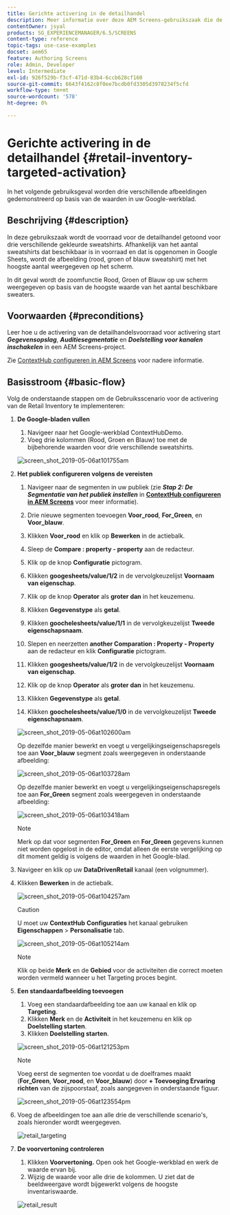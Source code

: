 ```yaml
---
title: Gerichte activering in de detailhandel
description: Meer informatie over deze AEM Screens-gebruikszaak die de voorraad in de detailhandel toont voor drie verschillende gekleurde sweatshirts.
contentOwner: jsyal
products: SG_EXPERIENCEMANAGER/6.5/SCREENS
content-type: reference
topic-tags: use-case-examples
docset: aem65
feature: Authoring Screens
role: Admin, Developer
level: Intermediate
exl-id: 926f529b-f3cf-471d-83b4-6ccb628cf160
source-git-commit: 6643f4162c8f0ee7bcdb0fd3305d3978234f5cfd
workflow-type: tm+mt
source-wordcount: '578'
ht-degree: 0%

---
```


# Gerichte activering in de detailhandel {#retail-inventory-targeted-activation}

In het volgende gebruiksgeval worden drie verschillende afbeeldingen gedemonstreerd op basis van de waarden in uw Google-werkblad.

## Beschrijving {#description}

In deze gebruikszaak wordt de voorraad voor de detailhandel getoond voor drie verschillende gekleurde sweatshirts. Afhankelijk van het aantal sweatshirts dat beschikbaar is in voorraad en dat is opgenomen in Google Sheets, wordt de afbeelding (rood, groen of blauw sweatshirt) met het hoogste aantal weergegeven op het scherm.

In dit geval wordt de zoomfunctie Rood, Groen of Blauw op uw scherm weergegeven op basis van de hoogste waarde van het aantal beschikbare sweaters.

## Voorwaarden {#preconditions}

Leer hoe u de activering van de detailhandelsvoorraad voor activering start ***Gegevensopslag***, ***Auditiesegmentatie*** en ***Doelstelling voor kanalen inschakelen*** in een AEM Screens-project.

Zie [ContextHub configureren in AEM Screens](configuring-context-hub.md) voor nadere informatie.

## Basisstroom {#basic-flow}

Volg de onderstaande stappen om de Gebruiksscenario voor de activering van de Retail Inventory te implementeren:

1. **De Google-bladen vullen**

   1. Navigeer naar het Google-werkblad ContextHubDemo.
   1. Voeg drie kolommen (Rood, Groen en Blauw) toe met de bijbehorende waarden voor drie verschillende sweatshirts.

   ![screen_shot_2019-05-06at101755am](assets/screen_shot_2019-05-06at101755am.png)

1. **Het publiek configureren volgens de vereisten**

   1. Navigeer naar de segmenten in uw publiek (zie ***Stap 2: De Segmentatie van het publiek instellen*** in **[ContextHub configureren in AEM Screens](configuring-context-hub.md)** voor meer informatie).

   1. Drie nieuwe segmenten toevoegen **Voor_rood**, **For_Green**, en **Voor_blauw**.

   1. Klikken **Voor_rood** en klik op **Bewerken** in de actiebalk.

   1. Sleep de **Compare : property - property** aan de redacteur.
   1. Klik op de knop **Configuratie** pictogram.
   1. Klikken **googesheets/value/1/2** in de vervolgkeuzelijst **Voornaam van eigenschap**.
   1. Klik op de knop **Operator** als **groter dan** in het keuzemenu.
   1. Klikken **Gegevenstype** als **getal**.
   1. Klikken **goochelesheets/value/1/1** in de vervolgkeuzelijst **Tweede eigenschapsnaam**.
   1. Slepen en neerzetten **another Comparation : Property - Property** aan de redacteur en klik **Configuratie** pictogram.
   1. Klikken **googesheets/value/1/2** in de vervolgkeuzelijst **Voornaam van eigenschap**.
   1. Klik op de knop **Operator** als **groter dan** in het keuzemenu.
   1. Klikken **Gegevenstype** als **getal**.
   1. Klikken **goochelesheets/value/1/0** in de vervolgkeuzelijst **Tweede eigenschapsnaam**.

   ![screen_shot_2019-05-06at102600am](assets/screen_shot_2019-05-06at102600am.png)

   Op dezelfde manier bewerkt en voegt u vergelijkingseigenschapsregels toe aan **Voor_blauw** segment zoals weergegeven in onderstaande afbeelding:

   ![screen_shot_2019-05-06at103728am](assets/screen_shot_2019-05-06at103728am.png)

   Op dezelfde manier bewerkt en voegt u vergelijkingseigenschapsregels toe aan **For_Green** segment zoals weergegeven in onderstaande afbeelding:

   ![screen_shot_2019-05-06at103418am](assets/screen_shot_2019-05-06at103418am.png)

   >[!NOTE]
   >
   >Merk op dat voor segmenten **For_Green** en **For_Green** gegevens kunnen niet worden opgelost in de editor, omdat alleen de eerste vergelijking op dit moment geldig is volgens de waarden in het Google-blad.

1. Navigeer en klik op uw **DataDrivenRetail** kanaal (een volgnummer).
1. Klikken **Bewerken** in de actiebalk.

   ![screen_shot_2019-05-06at104257am](assets/screen_shot_2019-05-06at104257am.png)

   >[!CAUTION]
   >
   >U moet uw **ContextHub** **Configuraties** het kanaal gebruiken **Eigenschappen** > **Personalisatie** tab.

   ![screen_shot_2019-05-06at105214am](assets/screen_shot_2019-05-06at105214am.png)

   >[!NOTE]
   >
   >Klik op beide **Merk** en de **Gebied** voor de activiteiten die correct moeten worden vermeld wanneer u het Targeting proces begint.

1. **Een standaardafbeelding toevoegen**

   1. Voeg een standaardafbeelding toe aan uw kanaal en klik op **Targeting**.
   1. Klikken **Merk** en de **Activiteit** in het keuzemenu en klik op **Doelstelling starten**.
   1. Klikken **Doelstelling starten**.

   ![screen_shot_2019-05-06at121253pm](assets/screen_shot_2019-05-06at121253pm.png)

   >[!NOTE]
   >
   >Voeg eerst de segmenten toe voordat u de doelframes maakt (**For_Green**, **Voor_rood**, en **Voor_blauw**) door **+ Toevoeging Ervaring richten** van de zijspoorstaaf, zoals aangegeven in onderstaande figuur.

   ![screen_shot_2019-05-06at123554pm](assets/screen_shot_2019-05-06at123554pm.png)

1. Voeg de afbeeldingen toe aan alle drie de verschillende scenario&#39;s, zoals hieronder wordt weergegeven.

   ![retail_targeting](assets/retail_targeting.gif)

1. **De voorvertoning controleren**

   1. Klikken **Voorvertoning.** Open ook het Google-werkblad en werk de waarde ervan bij.
   1. Wijzig de waarde voor alle drie de kolommen. U ziet dat de beeldweergave wordt bijgewerkt volgens de hoogste inventariswaarde.

   ![retail_result](assets/retail_result.gif)

